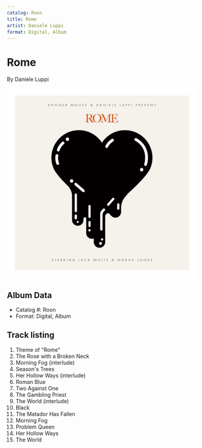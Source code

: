 ```yaml
---
catalog: Roon
title: Rome
artist: Daniele Luppi
format: Digital, Album
---
```


# Rome

By Daniele Luppi

![](../../assets/albumcovers/Daniele_Luppi-Rome.png)

## Album Data

- Catalog #: Roon
- Format: Digital, Album


## Track listing


1. Theme of "Rome"
2. The Rose with a Broken Neck
3. Morning Fog (interlude)
4. Season's Trees
5. Her Hollow Ways (interlude)
6. Roman Blue
7. Two Against One
8. The Gambling Priest
9. The World (interlude)
10. Black
11. The Matador Has Fallen
12. Morning Fog
13. Problem Queen
14. Her Hollow Ways
15. The World

